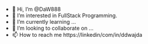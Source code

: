 - 👋 Hi, I’m @DaW888
- 👀 I’m interested in FullStack Programming.
- 🌱 I’m currently learning ...
- 💞️ I’m looking to collaborate on ...
- 📫 How to reach me https://linkedin/com/in/ddwajda

<!---
DaW888/DaW888 is a ✨ special ✨ repository because its `README.md` (this file) appears on your GitHub profile.
You can click the Preview link to take a look at your changes.
--->
